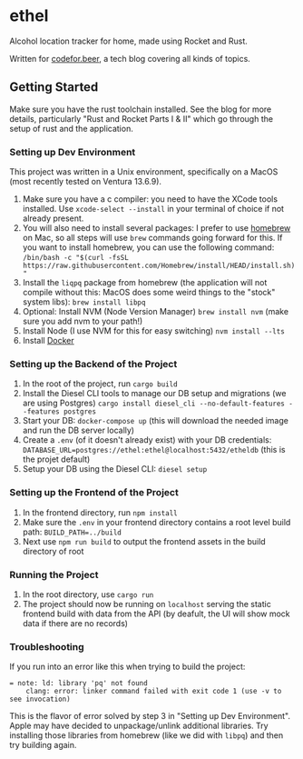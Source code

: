 # ethel
Alcohol location tracker for home, made using Rocket and Rust.

Written for [codefor.beer]([url](https://codefor.beer/)https://codefor.beer/), a tech blog covering all kinds of topics.

## Getting Started

Make sure you have the rust toolchain installed. See the blog for more details, particularly "Rust and Rocket Parts I & II" which go through the setup of rust and the application.

### Setting up Dev Environment

This project was written in a Unix environment, specifically on a MacOS (most recently tested on Ventura 13.6.9).

1. Make sure you have a c compiler: you need to have the XCode tools installed. Use `xcode-select --install` in your terminal of choice if not already present.
2. You will also need to install several packages: I prefer to use [homebrew](https://brew.sh/) on Mac, so all steps will use `brew` commands going forward for this. If you want to install homebrew, you can use the following command: `/bin/bash -c "$(curl -fsSL https://raw.githubusercontent.com/Homebrew/install/HEAD/install.sh)"`
3. Install the `liqpq` package from homebrew (the application will not compile without this: MacOS does some weird things to the "stock" system libs): `brew install libpq`
4. Optional: Install NVM (Node Version Manager) `brew install nvm` (make sure you add nvm to your path!)
5. Install Node (I use NVM for this for easy switching) `nvm install --lts`
6. Install [Docker](https://www.docker.com/)

### Setting up the Backend of the Project
1. In the root of the project, run `cargo build`
2. Install the Diesel CLI tools to manage our DB setup and migrations (we are using Postgres) `cargo install diesel_cli --no-default-features --features postgres`
3. Start your DB: `docker-compose up` (this will download the needed image and run the DB server locally)
4. Create a `.env` (of it doesn't already exist) with your DB credentials: `DATABASE_URL=postgres://ethel:ethel@localhost:5432/etheldb` (this is the projet default)
4. Setup your DB using the Diesel CLI: `diesel setup`

### Setting up the Frontend of the Project
1. In the frontend directory, run `npm install`
2. Make sure the `.env` in your frontend directory contains a root level build path: `BUILD_PATH=../build`
3. Next use `npm run build` to output the frontend assets in the build directory of root

### Running the Project
1. In the root directory, use `cargo run`
2. The project should now be running on `localhost` serving the static frontend build with data from the API (by deafult, the UI will show mock data if there are no records)

### Troubleshooting

If you run into an error like this when trying to build the project:

```
= note: ld: library 'pq' not found
    clang: error: linker command failed with exit code 1 (use -v to see invocation)
```

This is the flavor of error solved by step 3 in "Setting up Dev Environment". Apple may have decided to unpackage/unlink additional libraries. Try installing those libraries from homebrew (like we did with `libpq`) and then try building again.